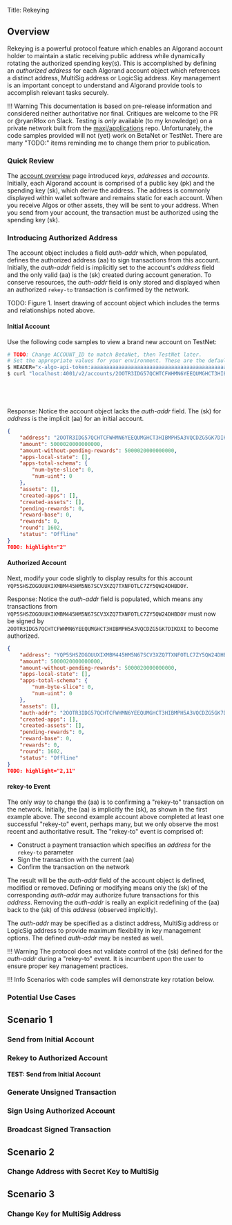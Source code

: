 Title: Rekeying

## Overview

Rekeying is a powerful protocol feature which enables an Algorand account holder to maintain a static receiving public address while dynamically rotating the authorized spending key(s). This is accomplished by defining an _authorized address_ for each Algorand account object which references a distinct address, MultiSig address or LogicSig address. Key management is an important concept to understand and Algorand provide tools to accomplish relevant tasks securely. 

!!! Warning
    This documentation is based on pre-release information and considered neither authoritative nor final. Critiques are welcome to the PR or @ryanRfox on Slack. Testing is _only_ available (to my knowledge) on a private network built from the [maxj/applications](https://github.com/justicz/go-algorand/tree/maxj/applications) repo. Unfortunately, the code samples provided will not (yet) work on BetaNet or TestNet. There are many "TODO:" items reminding me to change them prior to publication.

### Quick Review

The [account overview](https://staging.new-dev-site.algorand.org/docs/features/accounts/#keys-and-addresses0) page introduced _keys_, _addresses_ and _accounts_. Initially, each Algorand account is comprised of a public key (pk) and the spending key (sk), which derive the address. The address is commonly displayed within wallet software and remains static for each account. When you receive Algos or other assets, they will be sent to your address. When you send from your account, the transaction must be authorized using the spending key (sk).  

### Introducing Authorized Address

The account object includes a field _auth-addr_ which, when populated, defines the authorized address (aa) to sign transactions from this account. Initially, the _auth-addr_ field is implicitly set to the account's _address_ field and the only valid (aa) is the (sk) created during account generation. To conserve resources, the _auth-addr_ field is only stored and displayed when an authorized `rekey-to` transaction is confirmed by the network. 

TODO: Figure 1. Insert drawing of account object which includes the terms and relationships noted above.

#### Initial Account

Use the following code samples to view a brand new account on TestNet:

```bash tab="goal"
# TODO: Change ACCOUNT_ID to match BetaNet, then TestNet later.
# Set the appropriate values for your environment. These are the defaults for Sandbox on TestNet
$ HEADER="x-algo-api-token:aaaaaaaaaaaaaaaaaaaaaaaaaaaaaaaaaaaaaaaaaaaaaaaaaaaaaaaaaaaaaaaa"
$ curl "localhost:4001/v2/accounts/2OOTR3IDG57QCHTCFWHMN6YEEQUMGHCT3HIBMPH5A3VQCDZG5GK7DIKDXI" -H $HEADER
```

```bash tab="JavaScript"

``` 

```bash tab="Python"

``` 

```bash tab="Java"

``` 

```bash tab="Go"

``` 

Response:
Notice the account object lacks the _auth-addr_ field. The (sk) for _address_ is the implicit (aa) for an initial account.

```json 
{
    "address": "2OOTR3IDG57QCHTCFWHMN6YEEQUMGHCT3HIBMPH5A3VQCDZG5GK7DIKDXI",
    "amount": 5000020000000000,
    "amount-without-pending-rewards": 5000020000000000,
    "apps-local-state": [],
    "apps-total-schema": {
        "num-byte-slice": 0,
        "num-uint": 0
    },
    "assets": [],
    "created-apps": [],
    "created-assets": [],
    "pending-rewards": 0,
    "reward-base": 0,
    "rewards": 0,
    "round": 1602,
    "status": "Offline"
}
TODO: highlight="2"
```

#### Authorized Account

Next, modify your code slightly to display results for this account `YQP5SHSZOGOUUXIXMBM445HM5N67SCV3XZQ7TXNFOTLC7ZY5QW24DHBDOY`.

Response:
Notice the _auth-addr_ field is populated, which means any transactions from `YQP5SHSZOGOUUXIXMBM445HM5N67SCV3XZQ7TXNFOTLC7ZY5QW24DHBDOY` must now be signed by `2OOTR3IDG57QCHTCFWHMN6YEEQUMGHCT3HIBMPH5A3VQCDZG5GK7DIKDXI` to become authorized. 

```json 
{
    "address": "YQP5SHSZOGOUUXIXMBM445HM5N67SCV3XZQ7TXNFOTLC7ZY5QW24DHBDOY",
    "amount": 5000020000000000,
    "amount-without-pending-rewards": 5000020000000000,
    "apps-local-state": [],
    "apps-total-schema": {
        "num-byte-slice": 0,
        "num-uint": 0
    },
    "assets": [],
    "auth-addr": "2OOTR3IDG57QCHTCFWHMN6YEEQUMGHCT3HIBMPH5A3VQCDZG5GK7DIKDXI",
    "created-apps": [],
    "created-assets": [],
    "pending-rewards": 0,
    "reward-base": 0,
    "rewards": 0,
    "round": 1602,
    "status": "Offline"
}
TODO: highlight="2,11"
```

#### rekey-to Event

The only way to change the (aa) is to confirming a "rekey-to" transaction on the network. Initially, the (aa) is implicitly the (sk), as shown in the first example above. The second example account above completed at least one successful "rekey-to" event, perhaps many, but we only observe the most recent and authoritative result. The "rekey-to" event is comprised of: 

- Construct a payment transaction which specifies an _address_ for the `rekey-to` parameter
- Sign the transaction with the current (aa) 
- Confirm the transaction on the network

The result will be the _auth-addr_ field of the account object is defined, modified or removed. Defining or modifying means only the (sk) of the corresponding _auth-addr_ may authorize future transactions for this _address_. Removing the _auth-addr_ is really an explicit redefining of the (aa) back to the (sk) of this _address_ (observed implicitly). 

The _auth-addr_ may be specified as a distinct address, MultiSig address or LogicSig address to provide maximum flexibility in key management options. The defined _auth-addr_ may be nested as well.

!!! Warning
    The protocol does not validate control of the (sk) defined for the _auth-addr_ during a "rekey-to" event. It is incumbent upon the user to ensure proper key management practices.


!!! Info
    Scenarios with code samples will demonstrate key rotation below.

### Potential Use Cases

## Scenario 1

### Send from Initial Account


### Rekey to Authorized Account

#### TEST: Send from Initial Account

### Generate Unsigned Transaction

### Sign Using Authorized Account

### Broadcast Signed Transaction

## Scenario 2

### Change Address with Secret Key to MultiSig

## Scenario 3

### Change Key for MultiSig Address
